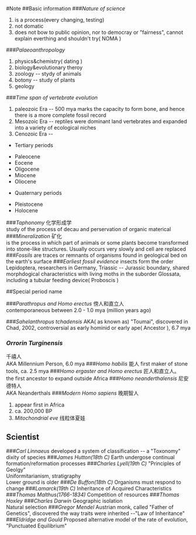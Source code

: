 #Note
##Basic information
###*Nature of science*
1. is a process(every changing, testing)
2. not domatic
3. does not bow to public opinion, nor to democray or "fairness", cannot explain everthing and shouldn't try( NOMA )

###*Palaeoanthropology*
1. physics&chemistry( dating )
2. biology&evolutionary theroy
3. zoology -- stydy of animals
4. botony -- study of plants
5. geology

###*Time span of vertebrate evolution*
1. paleozoic Era -- 500 mya marks the capacity to form bone, and hence there is a more complete fossil record
2. Mesozoic Era -- reptiles were dominant land vertebrates and expanded into a variety of ecological niches
3. Cenozoic Era --   

+ Tertiary periods 
 - Paleocene
 - Eocene
 - Oligocene
 - Miocene
 - Oliocene

+ Quaternary periods
 - Pleistocene 
 - Holocene

 ###*Taphonomy*
 化学形成学  
 study of the process of decau and perservation of organic materical
 ###*Mineralization*
 矿化  
 is the process in which part of animals or some plants become transformed into stone-like structures. Usually occurs very slowly and cell are replaced
 ###*Fossils*
 are traces or remnants of organisms found in geological bed on the earth's surface
###*Earliest fossil evidence*
insects form the order Lepidoptera, researchers in Germany, Triassic -- Jurassic boundary, shared morphdogical characteristics with living moths in the suborder Glossata, including a tubular feeding device( Proboscis )

##Special period name

###*Parathropus and Homo erectus*
傍人和直立人  
contemporaneous between 2.0 - 1.0 mya (million years ago)

###*Sahelanthropus tchadensis*
AKA( as known as) "Toumai", discovered in Chad, 2002, controversial as early hominid or early ape( Ancestor ), 6.7 mya
### *Orrorin Turginensis*
千禧人  
AKA Millennium Person, 6.0 mya
###*Homo habilis*
能人
first maker of stone tools, ca. 2.5 mya
###*Homo ergaster and Homo erectus*
匠人和直立人。  
the first ancestor to expand outside Africa
###*Homo neanderthalensis*
尼安德特人  
AKA Neanderthals
###*Modern Homo sapiens*
晚期智人  
1. appear first in Africa  
2. ca. 200,000 BP  
3.  *Mitochondrial eve* 线粒体夏娃  
## Scientist
###*Carl Linnaeus*
developed a system of classification -- a "Toxonomy"  
dixity of species
###*James Hutton(18th C)*
Earth undergose continual formation/reformation processes
###*Charles Lyell(19th C)*
"Principles of Geolgy"  
Uniformitarianism, stratigraphy  
Lower ground is older
###*De Buffon(18th C)*
Organisms must respond to change
###*Lamarck(19th C)*
Inheritance of Acquired Characteristics
###*Thomas Malthus(1766-1834)*
Competition of resources
###*Thomas Hoxley*
###*Charles Darwin*
Geographic isolation  
Natural selection
###*Gregor Mendel*
Austrian monk, called "Father of Genetics", discovered the way traits were inherited --"Law of Inheritance"
###*Eldridge and Gould*
Proposed alternative model of the rate of evolution, "Punctuated Equilibrium"

